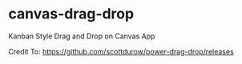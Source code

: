 # canvas-drag-drop
Kanban Style Drag and Drop on Canvas App


Credit To: https://github.com/scottdurow/power-drag-drop/releases

